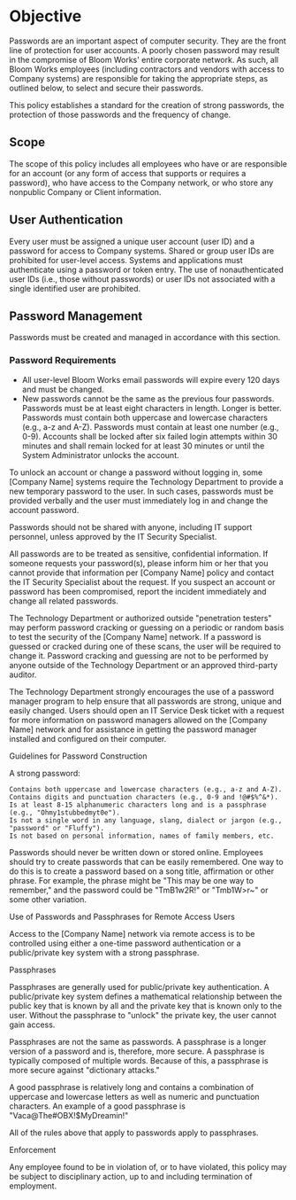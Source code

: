 # Objective

Passwords are an important aspect of computer security. They are the front line of protection for user accounts. A poorly chosen password may result in the compromise of Bloom Works' entire corporate network. As such, all Bloom Works employees (including contractors and vendors with access to Company systems) are responsible for taking the appropriate steps, as outlined below, to select and secure their passwords.

This policy establishes a standard for the creation of strong passwords, the protection of those passwords and the frequency of change.

## Scope

The scope of this policy includes all employees who have or are responsible for an account (or any form of access that supports or requires a password), who have access to the Company network, or who store any nonpublic Company or Client information.

## User Authentication

Every user must be assigned a unique user account (user ID) and a password for access to Company systems. Shared or group user IDs are prohibited for user-level access. Systems and applications must authenticate using a password or token entry. The use of nonauthenticated user IDs (i.e., those without passwords) or user IDs not associated with a single identified user are prohibited. 

## Password Management

Passwords must be created and managed in accordance with this section.

### Password Requirements

- All user-level Bloom Works email passwords will expire every 120 days and must be changed.
- New passwords cannot be the same as the previous four passwords.
    Passwords must be at least eight characters in length. Longer is better.
    Passwords must contain both uppercase and lowercase characters (e.g., a-z and A-Z).
    Passwords must contain at least one number (e.g., 0-9).
    Accounts shall be locked after six failed login attempts within 30 minutes and shall remain locked for at least 30 minutes or until the System Administrator unlocks the account.

To unlock an account or change a password without logging in, some [Company Name] systems require the Technology Department to provide a new temporary password to the user. In such cases, passwords must be provided verbally and the user must immediately log in and change the account password.

Passwords should not be shared with anyone, including IT support personnel, unless approved by the IT Security Specialist.

All passwords are to be treated as sensitive, confidential information. If someone requests your password(s), please inform him or her that you cannot provide that information per [Company Name] policy and contact the IT Security Specialist about the request. If you suspect an account or password has been compromised, report the incident immediately and change all related passwords.

The Technology Department or authorized outside "penetration testers" may perform password cracking or guessing on a periodic or random basis to test the security of the [Company Name] network. If a password is guessed or cracked during one of these scans, the user will be required to change it. Password cracking and guessing are not to be performed by anyone outside of the Technology Department or an approved third-party auditor.

The Technology Department strongly encourages the use of a password manager program to help ensure that all passwords are strong, unique and easily changed. Users should open an IT Service Desk ticket with a request for more information on password managers allowed on the [Company Name] network and for assistance in getting the password manager installed and configured on their computer.

Guidelines for Password Construction

A strong password:

    Contains both uppercase and lowercase characters (e.g., a-z and A-Z).
    Contains digits and punctuation characters (e.g., 0-9 and !@#$%^&*).
    Is at least 8-15 alphanumeric characters long and is a passphrase (e.g., "Ohmy1stubbedmyt0e").
    Is not a single word in any language, slang, dialect or jargon (e.g., "password" or "Fluffy").
    Is not based on personal information, names of family members, etc.

Passwords should never be written down or stored online. Employees should try to create passwords that can be easily remembered. One way to do this is to create a password based on a song title, affirmation or other phrase. For example, the phrase might be "This may be one way to remember," and the password could be "TmB1w2R!" or "Tmb1W>r~" or some other variation.

Use of Passwords and Passphrases for Remote Access Users

Access to the [Company Name] network via remote access is to be controlled using either a one-time password authentication or a public/private key system with a strong passphrase.

Passphrases

Passphrases are generally used for public/private key authentication. A public/private key system defines a mathematical relationship between the public key that is known by all and the private key that is known only to the user. Without the passphrase to "unlock" the private key, the user cannot gain access.

Passphrases are not the same as passwords. A passphrase is a longer version of a password and is, therefore, more secure. A passphrase is typically composed of multiple words. Because of this, a passphrase is more secure against "dictionary attacks."

A good passphrase is relatively long and contains a combination of uppercase and lowercase letters as well as numeric and punctuation characters. An example of a good passphrase is "Vaca@The#OBX!$MyDreamin!" 

All of the rules above that apply to passwords apply to passphrases.

Enforcement

Any employee found to be in violation of, or to have violated, this policy may be subject to disciplinary action, up to and including termination of employment.
